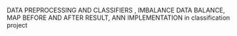 DATA PREPROCESSING AND CLASSIFIERS , IMBALANCE DATA BALANCE, MAP BEFORE AND AFTER RESULT, ANN IMPLEMENTATION
in classification project